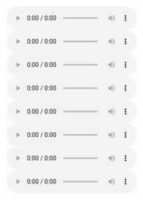 <audio controls="controls" >
<source src="/wavenet_vocoder_liepa/experiment/liepa_2008.05.11/audio/speaker7_0_checkpoint_step000590000_ema_predicted.wav" autoplay/>
Your browser does not support the audio element.
</audio>


<audio controls="controls" >
<source src="/wavenet_vocoder_liepa/experiment/liepa_2008.05.11/audio/speaker12_2_checkpoint_step000590000_ema_predicted.wav" autoplay/>
Your browser does not support the audio element.
</audio>


<audio controls="controls" >
<source src="/wavenet_vocoder_liepa/experiment/liepa_2008.05.11/audio/speaker4_3_checkpoint_step000590000_ema_predicted.wav" autoplay/>
Your browser does not support the audio element.
</audio>


<audio controls="controls" >
<source src="/wavenet_vocoder_liepa/experiment/liepa_2008.05.11/audio/speaker11_4_checkpoint_step000590000_ema_predicted.wav" autoplay/>
Your browser does not support the audio element.
</audio>


<audio controls="controls" >
<source src="/wavenet_vocoder_liepa/experiment/liepa_2008.05.11/audio/speaker3_5_checkpoint_step000590000_ema_predicted.wav" autoplay/>
Your browser does not support the audio element.
</audio>


<audio controls="controls" >
<source src="/wavenet_vocoder_liepa/experiment/liepa_2008.05.11/audio/speaker15_10_checkpoint_step000590000_ema_predicted.wav" autoplay/>
Your browser does not support the audio element.
</audio>


<audio controls="controls" >
<source src="/wavenet_vocoder_liepa/experiment/liepa_2008.05.11/audio/speaker17_17_checkpoint_step000590000_ema_predicted.wav" autoplay/>
Your browser does not support the audio element.
</audio>


<audio controls="controls" >
<source src="/wavenet_vocoder_liepa/experiment/liepa_2008.05.11/audio/speaker1_23_checkpoint_step000590000_ema_predicted.wav" autoplay/>
Your browser does not support the audio element.
</audio>
